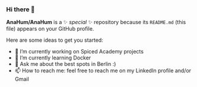 ### Hi there 👋

**AnaHum/AnaHum** is a ✨ _special_ ✨ repository because its `README.md` (this file) appears on your GitHub profile.

Here are some ideas to get you started:

- 🔭 I’m currently working on Spiced Academy projects
- 🌱 I’m currently learning Docker
- 💬 Ask me about the best spots in Berlin :) 
- 📫 How to reach me: feel free to reach me on my LinkedIn profile and/or Gmail  

